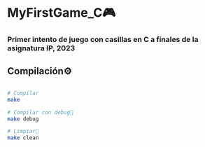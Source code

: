 # MyFirstGame_C🎮

### Primer intento de juego con casillas en C a finales de la asignatura IP, 2023 <br>

## Compilación⚙️
```bash

# Compilar
make

# Compilar con debug🔧
make debug

# Limpiar🧹
make clean